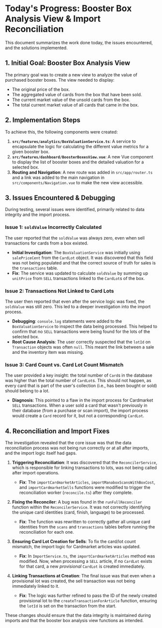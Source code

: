 
# Today's Progress: Booster Box Analysis View & Import Reconciliation

This document summarizes the work done today, the issues encountered, and the solutions implemented.

## 1. Initial Goal: Booster Box Analysis View

The primary goal was to create a new view to analyze the value of purchased booster boxes. The view needed to display:
- The original price of the box.
- The aggregated value of cards from the box that have been sold.
- The current market value of the unsold cards from the box.
- The total current market value of all cards that came in the box.

## 2. Implementation Steps

To achieve this, the following components were created:

1.  **`src/features/analytics/BoxValuationService.ts`**: A service to encapsulate the logic for calculating the different value metrics for a given booster box.
2.  **`src/features/dashboard/BoosterBoxesView.vue`**: A new Vue component to display the list of booster boxes and the detailed valuation for a selected box.
3.  **Routing and Navigation**: A new route was added in `src/app/router.ts` and a link was added to the main navigation in `src/components/Navigation.vue` to make the new view accessible.

## 3. Issues Encountered & Debugging

During testing, several issues were identified, primarily related to data integrity and the import process.

### Issue 1: `soldValue` Incorrectly Calculated

The user reported that the `soldValue` was always zero, even when sell transactions for cards from a box existed.

-   **Initial Investigation**: The `BoxValuationService` was initially using `salePriceCent` from the `CardLot` object. It was discovered that this field was not being populated and that the correct source of truth for sales is the `transactions` table.
-   **Fix**: The service was updated to calculate `soldValue` by summing up `unitPrice` from `SELL` transactions linked to the `CardLot`s of the box.

### Issue 2: Transactions Not Linked to Card Lots

The user then reported that even after the service logic was fixed, the `soldValue` was still zero. This led to a deeper investigation into the import process.

-   **Debugging**: `console.log` statements were added to the `BoxValuationService` to inspect the data being processed. This helped to confirm that no `SELL` transactions were being found for the lots of the selected box.
-   **Root Cause Analysis**: The user correctly suspected that the `lotId` on `Transaction` objects was often `null`. This meant the link between a sale and the inventory item was missing.

### Issue 3: Card Count vs. Card Lot Count Mismatch

The user provided a key insight: the total number of `Card`s in the database was higher than the total number of `CardLot`s. This should not happen, as every card that is part of the user's collection (i.e., has been bought or sold) should belong to a lot.

-   **Diagnosis**: This pointed to a flaw in the import process for Cardmarket `SELL` transactions. When a user sold a card that wasn't previously in their database (from a purchase or scan import), the import process would create a `Card` record for it, but not a corresponding `CardLot`.

## 4. Reconciliation and Import Fixes

The investigation revealed that the core issue was that the data reconciliation process was not being run correctly or at all after imports, and the import logic itself had gaps.

1.  **Triggering Reconciliation**: It was discovered that the `ReconcilerService`, which is responsible for linking transactions to lots, was not being called after import operations. 
    -   **Fix**: The `importCardmarketArticles`, `importManaboxScansWithBoxCost`, and `importCardmarketSells` functions were modified to trigger the reconciliation worker (`reconcile.ts`) after they complete.

2.  **Fixing the Reconciler**: A bug was found in the `runFullReconciler` function within the `ReconcilerService`. It was not correctly identifying the unique card identities (card, finish, language) to be processed.
    -   **Fix**: The function was rewritten to correctly gather all unique card identities from the `scans` and `transactions` tables before running the reconciliation for each one.

3.  **Ensuring Card Lot Creation for Sells**: To fix the card/lot count mismatch, the import logic for Cardmarket articles was updated.
    -   **Fix**: In `ImportService.ts`, the `importCardmarketArticles` method was modified. Now, when processing a `SELL` article, if no `CardLot` exists for that card, a new *provisional* `CardLot` is created immediately. 

4.  **Linking Transactions at Creation**: The final issue was that even when a provisional lot was created, the sell transaction was not being immediately linked to it. 
    -   **Fix**: The logic was further refined to pass the ID of the newly created provisional lot to the `createTransactionForArticle` function, ensuring the `lotId` is set on the transaction from the start.

These changes should ensure that the data integrity is maintained during imports and that the booster box analysis view functions as intended.
